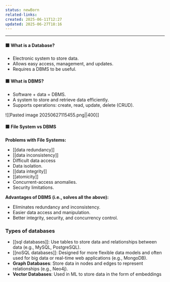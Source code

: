```yaml
---
status: newBorn
related-links: 
created: 2025-06-11T12:27
updated: 2025-06-27T18:16
---
```

---

#### 🟩 What is a Database?

* Electronic system to store data.
* Allows easy access, management, and updates.
* Requires a DBMS to be useful.

#### 🟩 What is DBMS?

* Software + data = DBMS.
* A system to store and retrieve data efficiently.
* Supports operations: create, read, update, delete (CRUD).

![[Pasted image 20250627115455.png||400]]

#### 🟩 File System vs DBMS

**Problems with File Systems:**

* [[data redundancy]] 
* [[data inconsistency]]
* Difficult data access
* Data isolation.
* [[data integrity]]
* [[atomicity]]
* Concurrent-access anomalies.
* Security limitations.

**Advantages of DBMS (i.e., solves all the above):**

* Eliminates redundancy and inconsistency.
* Easier data access and manipulation.
* Better integrity, security, and concurrency control.

### Types of databases

- [[sql databases]]: Use tables to store data and relationships between data (e.g., MySQL, PostgreSQL).
- [[noSQL databases]]: Designed for more flexible data models and often used for big data or real-time web applications (e.g., MongoDB).
- **Graph Databases**: Store data in nodes and edges to represent relationships (e.g., Neo4j).
- **Vector Databases**: Used in ML to store data in the form of embeddings
